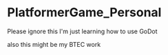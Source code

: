 # PlatformerGame_Personal
Please ignore this I'm just learning how to use GoDot

also this might be my BTEC work